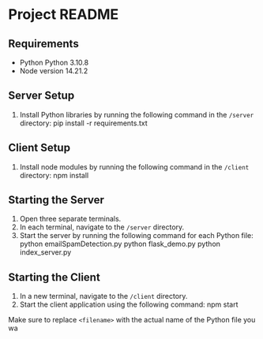 # Project README

## Requirements

- Python Python 3.10.8
- Node version 14.21.2

## Server Setup

1. Install Python libraries by running the following command in the `/server` directory:
pip install -r requirements.txt

## Client Setup

1. Install node modules by running the following command in the `/client` directory:
npm install


## Starting the Server

1. Open three separate terminals.
2. In each terminal, navigate to the `/server` directory.
3. Start the server by running the following command for each Python file:
python emailSpamDetection.py
python flask_demo.py
python index_server.py



## Starting the Client

1. In a new terminal, navigate to the `/client` directory.
2. Start the client application using the following command:
npm start

Make sure to replace `<filename>` with the actual name of the Python file you wa
